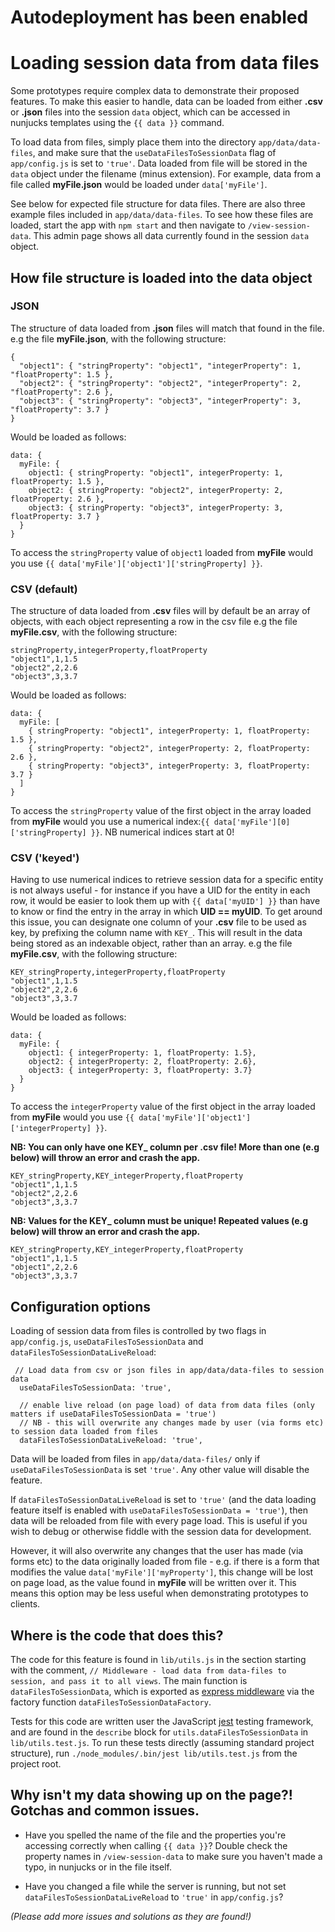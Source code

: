 # Autodeployment has been enabled
# Loading session data from data files

Some prototypes require complex data to demonstrate their proposed features. To make this easier to handle, data can
be loaded from either **.csv** or **.json** files into the session `data` object, which can be accessed in nunjucks templates
using the `{{ data }}` command.

To load data from files, simply place them into the directory `app/data/data-files`, and make sure that the
`useDataFilesToSessionData` flag of `app/config.js` is set to `'true'`. Data loaded from file will be stored in the
`data` object under the filename (minus extension). For example, data from a file called **myFile.json** would be loaded
under `data['myFile']`.

See below for expected file structure for data files. There are also three example files included in
`app/data/data-files`. To see how these files are loaded, start the app with `npm start` and then navigate to
`/view-session-data`. This admin page shows all data currently found in the session `data` object.

## How file structure is loaded into the data object

### JSON

The structure of data loaded from **.json** files will match that found in the file.
e.g the file **myFile.json**, with the following structure:
```
{
  "object1": { "stringProperty": "object1", "integerProperty": 1, "floatProperty": 1.5 },
  "object2": { "stringProperty": "object2", "integerProperty": 2, "floatProperty": 2.6 },
  "object3": { "stringProperty": "object3", "integerProperty": 3, "floatProperty": 3.7 }
}
```
Would be loaded as follows:
```
data: {
  myFile: {
    object1: { stringProperty: "object1", integerProperty: 1, floatProperty: 1.5 },
    object2: { stringProperty: "object2", integerProperty: 2, floatProperty: 2.6 },
    object3: { stringProperty: "object3", integerProperty: 3, floatProperty: 3.7 }
  }
}
```
To access the `stringProperty` value of `object1` loaded from **myFile** would you use
`{{ data['myFile']['object1']['stringProperty] }}`.

### CSV (default)

The structure of data loaded from **.csv** files will by default be an array of objects, with each object representing
a row in the csv file
e.g the file **myFile.csv**, with the following structure:
```
stringProperty,integerProperty,floatProperty
"object1",1,1.5
"object2",2,2.6
"object3",3,3.7
```
Would be loaded as follows:
```
data: {
  myFile: [
    { stringProperty: "object1", integerProperty: 1, floatProperty: 1.5 },
    { stringProperty: "object2", integerProperty: 2, floatProperty: 2.6 },
    { stringProperty: "object3", integerProperty: 3, floatProperty: 3.7 }
  ]
}
```
To access the `stringProperty` value of the first object in the array loaded from **myFile** would you use a numerical
index:`{{ data['myFile'][0]['stringProperty] }}`. NB numerical indices start at 0!

### CSV ('keyed')

Having to use numerical indices to retrieve session data for a specific entity is not always useful - for instance if
you have a UID for the entity in each row, it would be easier to look them up with `{{ data['myUID'] }}` than have to
know or find the entry in the array in which **UID == myUID**. To get around this issue, you can designate one column
of your **.csv** file to be used as key, by prefixing the column name with `KEY_`. This will result in the data being
stored as an indexable object, rather than an array.
e.g the file **myFile.csv**, with the following structure:
```
KEY_stringProperty,integerProperty,floatProperty
"object1",1,1.5
"object2",2,2.6
"object3",3,3.7
```
Would be loaded as follows:
```
data: {
  myFile: {
    object1: { integerProperty: 1, floatProperty: 1.5},
    object2: { integerProperty: 2, floatProperty: 2.6},
    object3: { integerProperty: 3, floatProperty: 3.7}
  }
}
```
To access the `integerProperty` value of the first object in the array loaded from **myFile** would you use
`{{ data['myFile']['object1']['integerProperty] }}`.

**NB: You can only have one KEY_ column per .csv file! More than one (e.g below) will throw an error and crash the app.**
```
KEY_stringProperty,KEY_integerProperty,floatProperty
"object1",1,1.5
"object2",2,2.6
"object3",3,3.7
```
**NB: Values for the KEY_ column must be unique! Repeated values (e.g below) will throw an error and crash the app.**
```
KEY_stringProperty,KEY_integerProperty,floatProperty
"object1",1,1.5
"object1",2,2.6
"object3",3,3.7
```

## Configuration options

Loading of session data from files is controlled by two flags in `app/config.js`, `useDataFilesToSessionData`
and `dataFilesToSessionDataLiveReload`:
```
 // Load data from csv or json files in app/data/data-files to session data
  useDataFilesToSessionData: 'true',

  // enable live reload (on page load) of data from data files (only matters if useDataFilesToSessionData = 'true')
  // NB - this will overwrite any changes made by user (via forms etc) to session data loaded from files
  dataFilesToSessionDataLiveReload: 'true',
```

Data will be loaded from files in `app/data/data-files/` only if `useDataFilesToSessionData` is set `'true'`. Any other
value will disable the feature.

If `dataFilesToSessionDataLiveReload` is set to `'true'` (and the data loading feature itself is enabled with
`useDataFilesToSessionData = 'true'`), then data will be reloaded from file with every page load. This is useful if you
wish to debug or otherwise fiddle with the session data for development.

However, it will also overwrite any changes that the user has made (via forms etc) to the data originally loaded from
file - e.g. if there is a form that modifies the value `data['myFile']['myProperty']`, this change will be lost on page
load, as the value found in **myFile** will be written over it. This means this option may be less useful when
demonstrating prototypes to clients.

## Where is the code that does this?

The code for this feature is found in `lib/utils.js` in the section starting with the comment,
`// Middleware - load data from data-files to session, and pass it to all views`. The main function is
`dataFilesToSessionData`, which is exported as
[express middleware](https://expressjs.com/en/guide/writing-middleware.html) via the factory function
`dataFilesToSessionDataFactory`.

Tests for this code are written user the JavaScript [jest](https://jestjs.io/) testing framework, and are found in the
`describe` block for `utils.dataFilesToSessionData` in `lib/utils.test.js`. To run these tests directly (assuming
standard project structure), run `./node_modules/.bin/jest lib/utils.test.js` from the project root.

## Why isn't my data showing up on the page?! Gotchas and common issues.

- Have you spelled the name of the file and the properties you're accessing correctly when calling `{{ data }}`? Double
check the property names in `/view-session-data` to make sure you haven't made a typo, in nunjucks or in the file
itself.

- Have you changed a file while the server is running, but not set `dataFilesToSessionDataLiveReload` to `'true'` in
`app/config.js`?

*(Please add more issues and solutions as they are found!)*

